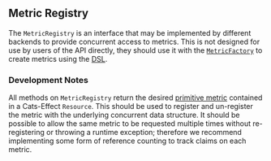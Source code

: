 ## Metric Registry

The `MetricRegistry` is an interface that may be implemented by different backends to provide concurrent
access to  metrics. This is not designed for use by users of the API directly, they should use it with the
[`MetricFactory`] to create metrics using the [DSL](../interface/dsl.md).

### Development Notes

All methods on `MetricRegistry` return the desired [primitive metric] contained in a Cats-Effect
`Resource`. This should be used to register and un-register the metric with the underlying concurrent data structure.
It should be possible to allow the same metric to be requested multiple times without re-registering or throwing a
runtime exception; therefore we recommend implementing some form of reference counting to track claims on each metric.

[`MetricFactory`]: metric-factory.md
[primitive metric]: ../metrics/primitive-metric-types.md
